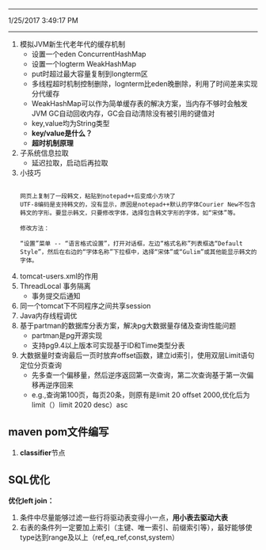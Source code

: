 ----------
1/25/2017 3:49:17 PM 

----------
1. 模拟JVM新生代老年代的缓存机制
	- 设置一个eden ConcurrentHashMap
	- 设置一个logterm WeakHashMap 
	- put时超过最大容量复制到longterm区
	- 多线程超时机制控制删除，lognterm比eden晚删除，利用了时间差来实现分代缓存
	- WeakHashMap可以作为简单缓存表的解决方案，当内存不够时会触发JVM GC自动回收内存，GC会自动清除没有被引用的键值对
	- key,value均为String类型
	- **key/value是什么？**
	- **超时机制原理**
2. 子系统信息拉取
	- 延迟拉取，启动后再拉取  
3. 小技巧
	```

	网页上复制了一段韩文，粘贴到notepad++后变成小方块了
	UTF-8编码是支持韩文的，没有显示，原因是notepad++默认的字体Courier New不包含韩文的字形。要显示韩文，只要修改字体，选择包含韩文字形的字体，如“宋体”等。
	
	修改方法： 
	
	“设置”菜单 -- “语言格式设置”，打开对话框，左边“格式名称”列表框选“Default Style”，然后在右边的“字体名称”下拉框中，选择“宋体”或“Gulim”或其他能显示韩文的字体。

	```
4. tomcat-users.xml的作用 
5. ThreadLocal 事务隔离
	- 事务提交后通知 
6. 同一个tomcat下不同程序之间共享session
7. Java内存线程调优
8. 基于partman的数据库分表方案，解决pg大数据量存储及查询性能问题
	- partman是pg开源实现
	- 支持pg9.4以上版本可实现基于ID和Time类型分表
9. 大数据量时查询最后一页时放弃offset函数，建立id索引，使用双层Limit语句定位分页查询
	- 先多查一个偏移量，然后逆序返回第一次查询，第二次查询基于第一次偏移再逆序回来
	- e.g.,查询第100页，每页20条，则原有是limit 20 offset 2000,优化后为limit（）limit 2020 desc）asc

## maven pom文件编写 ##
1. **classifier**节点

## SQL优化 ##
**优化left join：** 
1. 条件中尽量能够过滤一些行将驱动表变得小一点，**用小表去驱动大表** 
2. 右表的条件列一定要加上索引（主键、唯一索引、前缀索引等），最好能够使type达到range及以上（ref,eq_ref,const,system） 
